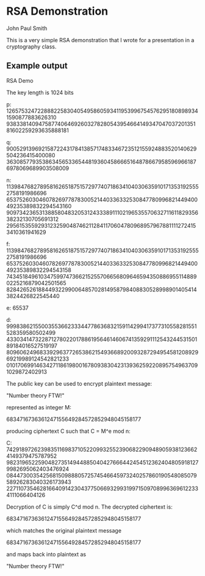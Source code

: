 RSA Demonstration
=======================================

John Paul Smith

This is a very simple RSA demonstration that I wrote for a presentation in a
cryptography class. 

Example output
-----------

RSA Demo

The key length is 1024 bits

p: 1265753247228882258304054958605934119539967545762951808989341590877883626310
9383381409475877406469260327828054395466414934704703720135181602259293635888181

q: 9005291396921587224317841385717483346723512155924883520140629504236415400080
363085779353863456533654481936045866651648786679585969661876978069689903508009

n: 1139847682789581626518751572977407186341040306359101713531925552758191986696
6537526030460782697787830052144033633253084778099682144940049235389832294543160
9097342365313885804832053124333891110219653557063271161182935638232130705691312
295615355929312325904874621128411706047809689579678811112724153410361941629

f: 1139847682789581626518751572977407186341040306359101713531925552758191986696
6537526030460782697787830052144033633253084778099682144940049235389832294543158
7434518496103475997473662152557066568096465943508869551148890225216879042501565
828426526188449322990064857028149587984088305289989014054143824426822545440

e: 65537

d: 9998386215500355366233344778636832159114299417377310558281551528359580502499
4330341473228712780220178861956461460674135929111254324453150189184016527519197
8096062496833929637726538621549366892009328729495458120892969219989124542821233
01017069914634271186198001678093830423139362592208957549637091029872402913

The public key can be used to encrypt plaintext message: 

"Number theory FTW!"

represented as integer M:

6834716736361247155649284572852948045158177

producing ciphertext C such that C = M^e mod n:

C: 7429189726239835116983710522099325523906822909489059381236624149379475787952
9823196522590482735149448850404276664424545123624048059181279982695062403476924
0844730035425681509888057257454664597324025786019054808507958926283040326173943
22711073546281664091423043775066932993199715097089963696122334111066404126

Decryption of C is simply C^d mod n. The decrypted ciphertext is:

6834716736361247155649284572852948045158177

which matches the original plaintext message

6834716736361247155649284572852948045158177

and maps back into plaintext as

"Number theory FTW!"
